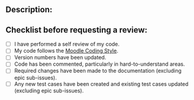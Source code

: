 ## Description:
<!--- Describe your changes in detail / numbered list of distinct changes for reference -->


## Checklist before requesting a review:
- [ ] I have performed a self review of my code.
- [ ] My code follows the [Moodle Coding Style](https://moodledev.io/general/development/policies/codingstyle).
- [ ] Version numbers have been updated.
- [ ] Code has been commented, particularly in hard-to-understand areas.
- [ ] Required changes have been made to the documentation (excluding epic sub-issues).
- [ ] Any new test cases have been created and existing test cases updated (excluding epic sub-issues).
